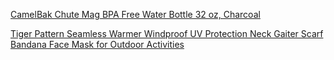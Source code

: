 <index>

<a target="_blank" href="https://www.amazon.com/gp/product/B07665L62W/ref=as_li_tl?ie=UTF8&camp=1789&creative=9325&creativeASIN=B07665L62W&linkCode=as2&tag=kenosabi0d-20&linkId=0366bb692a4eaccedc05b621e2cf38db">CamelBak Chute Mag BPA Free Water Bottle 32 oz, Charcoal</a><img src="//ir-na.amazon-adsystem.com/e/ir?t=kenosabi0d-20&l=am2&o=1&a=B07665L62W" width="1" height="1" border="0" alt="" style="border:none !important; margin:0px !important;" />

<a target="_blank" href="https://www.amazon.com/gp/product/B086P9ZQ6M/ref=as_li_tl?ie=UTF8&camp=1789&creative=9325&creativeASIN=B086P9ZQ6M&linkCode=as2&tag=kenosabi0d-20&linkId=eeeea203bd79476492167b4867a530c6">Tiger Pattern Seamless Warmer Windproof UV Protection Neck Gaiter Scarf Bandana Face Mask for Outdoor Activities</a><img src="//ir-na.amazon-adsystem.com/e/ir?t=kenosabi0d-20&l=am2&o=1&a=B086P9ZQ6M" width="1" height="1" border="0" alt="" style="border:none !important; margin:0px !important;" />


</index>
